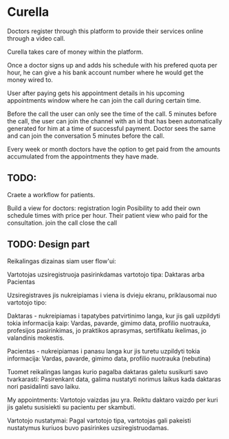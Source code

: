 # Curella

Doctors register through this platform to provide their services online through a video call.

Curella takes care of money within the platform.

Once a doctor signs up and adds his schedule with his prefered quota per hour,
    he can give a his bank account number where he would get the money wired to.

User after paying gets his appointment details in his upcoming appointments window where he can join the call during certain time.

Before the call the user can only see the time of the call. 5 minutes before the call, the user can join the channel with an id that has been automatically generated for him at a time of successful payment. Doctor sees the same and can join the conversation 5 minutes before the call.

Every week or month doctors have the option to get paid from the amounts accumulated from the appointments they have made.

## TODO:

Craete a workflow for patients.

Build a view for doctors:
    registration
    login
    Posibility to add their own schedule times with price per hour.
    Their patient view who paid for the consultation.
    join the call
    close the call

## TODO: Design part 

Reikalingas dizainas siam user flow'ui:

Vartotojas uzsiregistruoja pasirinkdamas vartotojo tipa: 
    Daktaras arba Pacientas

Uzsiregistraves jis nukreipiamas i viena is dvieju ekranu, priklausomai nuo vartotojo tipo:


Daktaras - nukreipiamas i tapatybes patvirtinimo langa, kur jis gali uzpildyti tokia informacija kaip:
    Vardas, pavarde, gimimo data, profilio nuotrauka, profesijos pasirinkimas, jo praktikos aprasymas, sertifikatu ikelimas, jo valandinis mokestis.

 Pacientas - nukreipiamas i panasu langa kur jis turetu uzpildyti tokia informacija:
    Vardas, pavarde, gimimo data, profilio nuotrauka (nebutina)

Tuomet reikalingas langas kurio pagalba daktaras galetu susikurti savo tvarkarasti:
    Pasirenkant data, galima nustatyti norimus laikus kada daktaras nori pasidalinti savo laiku.

My appointments:
    Vartotojo vaizdas jau yra.
    Reiktu daktaro vaizdo per kuri jis galetu susisiekti su pacientu per skambuti.

Vartotojo nustatymai:
    Pagal vartotojo tipa, vartotojas gali pakeisti nustatymus kuriuos buvo pasirinkes uzsiregistruodamas.

